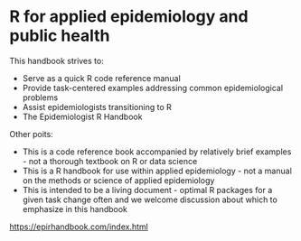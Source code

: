 # R for applied epidemiology and public health
This handbook strives to:

- Serve as a quick R code reference manual
- Provide task-centered examples addressing common epidemiological problems
- Assist epidemiologists transitioning to R
- The Epidemiologist R Handbook

Other poits:
- This is a code reference book accompanied by relatively brief examples - not a thorough textbook on R or data science
- This is a R handbook for use within applied epidemiology - not a manual on the methods or science of applied epidemiology
- This is intended to be a living document - optimal R packages for a given task change often and we welcome discussion about which to emphasize in this handbook

https://epirhandbook.com/index.html

